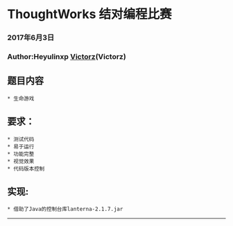 ThoughtWorks 结对编程比赛
====
### 2017年6月3日
### Author:Heyulinxp [Victorz](https://github.com/vicotorz/Competition_TW)(Victorz)
## 题目内容
    * 生命游戏
## 要求：
    * 测试代码
    * 易于运行
    * 功能完整
    * 视觉效果
    * 代码版本控制
## 实现:
    * 借助了Java的控制台库lanterna-2.1.7.jar
---------------------------------------------------
